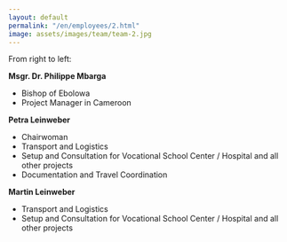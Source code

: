 ```yaml
---
layout: default
permalink: "/en/employees/2.html"
image: assets/images/team/team-2.jpg
---
```


From right to left:

**Msgr. Dr. Philippe Mbarga**
- Bishop of Ebolowa
- Project Manager in Cameroon

**Petra Leinweber**
- Chairwoman
- Transport and Logistics
- Setup and Consultation for Vocational School Center / Hospital and all other projects
- Documentation and Travel Coordination

**Martin Leinweber**
- Transport and Logistics
- Setup and Consultation for Vocational School Center / Hospital and all other projects

